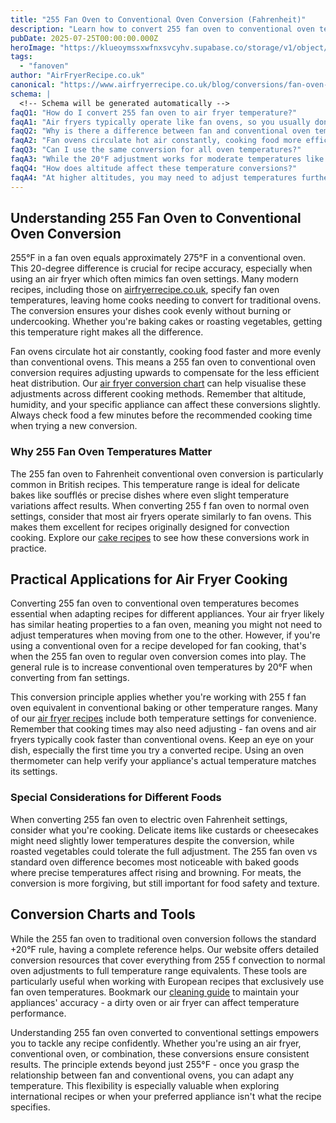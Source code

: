 ```yaml
---
title: "255 Fan Oven to Conventional Oven Conversion (Fahrenheit)"
description: "Learn how to convert 255 fan oven to conventional oven temperatures in Fahrenheit with our easy guide. Perfect for air fryer recipes and baking."
pubDate: 2025-07-25T00:00:00.000Z
heroImage: "https://klueoymssxwfnxsvcyhv.supabase.co/storage/v1/object/public/Shmucket/255-fan-oven-to-conventional-oven-conversion-fahrenheit.png"
tags:
  - "fanoven"
author: "AirFryerRecipe.co.uk"
canonical: "https://www.airfryerrecipe.co.uk/blog/conversions/fan-oven-to-fahrenheit/255-fan-oven-to-conventional-oven-conversion-fahrenheit"
schema: |
  <!-- Schema will be generated automatically -->
faqQ1: "How do I convert 255 fan oven to air fryer temperature?"
faqA1: "Air fryers typically operate like fan ovens, so you usually don't need to convert 255 fan oven temperature for air fryer use. Just set your air fryer to 255°F and check food a few minutes earlier than the recipe suggests, as air fryers cook faster."
faqQ2: "Why is there a difference between fan and conventional oven temperatures?"
faqA2: "Fan ovens circulate hot air constantly, cooking food more efficiently than conventional ovens. The 20°F difference (255 fan to 275 conventional) compensates for this efficiency gap, ensuring similar cooking results between the two appliance types."
faqQ3: "Can I use the same conversion for all oven temperatures?"
faqA3: "While the 20°F adjustment works for moderate temperatures like 255 fan oven conversion, extreme temperatures (very high or very low) might need different adjustments. Always check specific conversion charts for temperatures outside the 200-450°F range."
faqQ4: "How does altitude affect these temperature conversions?"
faqA4: "At higher altitudes, you may need to adjust temperatures further beyond the standard 255 fan to conventional oven conversion. Generally, increase temperatures by an additional 15-25°F at altitudes above 3,000 feet to compensate for lower air pressure."
---
```

<h2>Understanding 255 Fan Oven to Conventional Oven Conversion</h2>
<p>255°F in a fan oven equals approximately 275°F in a conventional oven. This 20-degree difference is crucial for recipe accuracy, especially when using an air fryer which often mimics fan oven settings. Many modern recipes, including those on <a href=https://www.airfryerrecipe.co.uk>airfryerrecipe.co.uk</a>, specify fan oven temperatures, leaving home cooks needing to convert for traditional ovens. The conversion ensures your dishes cook evenly without burning or undercooking. Whether you're baking cakes or roasting vegetables, getting this temperature right makes all the difference.</p>

<p>Fan ovens circulate hot air constantly, cooking food faster and more evenly than conventional ovens. This means a 255 fan oven to conventional oven conversion requires adjusting upwards to compensate for the less efficient heat distribution. Our <a href=https://www.airfryerrecipe.co.uk/air-fryer-conversion-chart>air fryer conversion chart</a> can help visualise these adjustments across different cooking methods. Remember that altitude, humidity, and your specific appliance can affect these conversions slightly. Always check food a few minutes before the recommended cooking time when trying a new conversion.</p>

<h3>Why 255 Fan Oven Temperatures Matter</h3>
<p>The 255 fan oven to Fahrenheit conventional oven conversion is particularly common in British recipes. This temperature range is ideal for delicate bakes like soufflés or precise dishes where even slight temperature variations affect results. When converting 255 f fan oven to normal oven settings, consider that most air fryers operate similarly to fan ovens. This makes them excellent for recipes originally designed for convection cooking. Explore our <a href=https://www.airfryerrecipe.co.uk/recipe-category/cakes>cake recipes</a> to see how these conversions work in practice.</p>

<h2>Practical Applications for Air Fryer Cooking</h2>
<p>Converting 255 fan oven to conventional oven temperatures becomes essential when adapting recipes for different appliances. Your air fryer likely has similar heating properties to a fan oven, meaning you might not need to adjust temperatures when moving from one to the other. However, if you're using a conventional oven for a recipe developed for fan cooking, that's when the 255 fan oven to regular oven conversion comes into play. The general rule is to increase conventional oven temperatures by 20°F when converting from fan settings.</p>

<p>This conversion principle applies whether you're working with 255 f fan oven equivalent in conventional baking or other temperature ranges. Many of our <a href=https://www.airfryerrecipe.co.uk/recipes>air fryer recipes</a> include both temperature settings for convenience. Remember that cooking times may also need adjusting - fan ovens and air fryers typically cook faster than conventional ovens. Keep an eye on your dish, especially the first time you try a converted recipe. Using an oven thermometer can help verify your appliance's actual temperature matches its settings.</p>

<h3>Special Considerations for Different Foods</h3>
<p>When converting 255 fan oven to electric oven Fahrenheit settings, consider what you're cooking. Delicate items like custards or cheesecakes might need slightly lower temperatures despite the conversion, while roasted vegetables could tolerate the full adjustment. The 255 fan oven vs standard oven difference becomes most noticeable with baked goods where precise temperatures affect rising and browning. For meats, the conversion is more forgiving, but still important for food safety and texture.</p>

<h2>Conversion Charts and Tools</h2>
<p>While the 255 fan oven to traditional oven conversion follows the standard +20°F rule, having a complete reference helps. Our website offers detailed conversion resources that cover everything from 255 f convection to normal oven adjustments to full temperature range equivalents. These tools are particularly useful when working with European recipes that exclusively use fan oven temperatures. Bookmark our <a href=https://www.airfryerrecipe.co.uk/air-fryer-cleaner>cleaning guide</a> to maintain your appliances' accuracy - a dirty oven or air fryer can affect temperature performance.</p>

<p>Understanding 255 fan oven converted to conventional settings empowers you to tackle any recipe confidently. Whether you're using an air fryer, conventional oven, or combination, these conversions ensure consistent results. The principle extends beyond just 255°F - once you grasp the relationship between fan and conventional ovens, you can adapt any temperature. This flexibility is especially valuable when exploring international recipes or when your preferred appliance isn't what the recipe specifies.</p>
